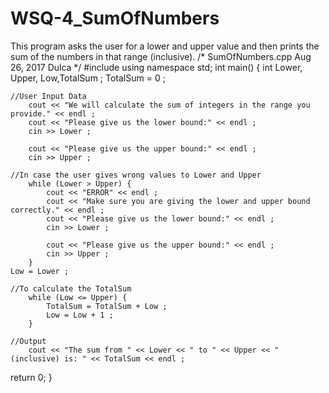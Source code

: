 # WSQ-4_SumOfNumbers
This program asks the user for a lower and upper value and then prints the sum of the numbers in that range (inclusive). 
/*
SumOfNumbers.cpp
Aug 26, 2017
Dulca
*/
#include <iostream>
using namespace std;
int main() {
	int Lower, Upper, Low,TotalSum ;
	TotalSum = 0 ;

	//User Input Data
		cout << "We will calculate the sum of integers in the range you provide." << endl ;
		cout << "Please give us the lower bound:" << endl ;
		cin >> Lower ;

		cout << "Please give us the upper bound:" << endl ;
		cin >> Upper ;

	//In case the user gives wrong values to Lower and Upper
		while (Lower > Upper) {
			cout << "ERROR" << endl ;
			cout << "Make sure you are giving the lower and upper bound correctly." << endl ;
			cout << "Please give us the lower bound:" << endl ;
			cin >> Lower ;

			cout << "Please give us the upper bound:" << endl ;
			cin >> Upper ;
		}
	Low = Lower ;

	//To calculate the TotalSum
		while (Low <= Upper) {
			TotalSum = TotalSum + Low ;
			Low = Low + 1 ;
		}

	//Output
		cout << "The sum from " << Lower << " to " << Upper << " (inclusive) is: " << TotalSum << endl ;
return 0;
}
